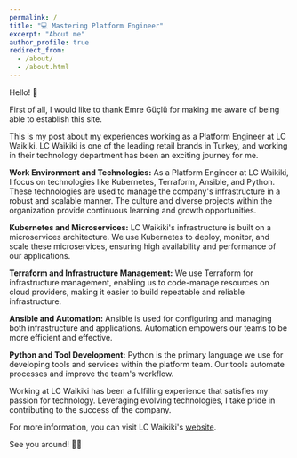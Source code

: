 ```yaml
---
permalink: /
title: "💻 Mastering Platform Engineer"
excerpt: "About me"
author_profile: true
redirect_from: 
  - /about/
  - /about.html
---
```


Hello! 👋

First of all, I would like to thank Emre Güçlü for making me aware of being able to establish this site.

This is my post about my experiences working as a Platform Engineer at LC Waikiki. LC Waikiki is one of the leading retail brands in Turkey, and working in their technology department has been an exciting journey for me.

**Work Environment and Technologies:**
As a Platform Engineer at LC Waikiki, I focus on technologies like Kubernetes, Terraform, Ansible, and Python. These technologies are used to manage the company's infrastructure in a robust and scalable manner. The culture and diverse projects within the organization provide continuous learning and growth opportunities.

**Kubernetes and Microservices:**
LC Waikiki's infrastructure is built on a microservices architecture. We use Kubernetes to deploy, monitor, and scale these microservices, ensuring high availability and performance of our applications.

**Terraform and Infrastructure Management:**
We use Terraform for infrastructure management, enabling us to code-manage resources on cloud providers, making it easier to build repeatable and reliable infrastructure.

**Ansible and Automation:**
Ansible is used for configuring and managing both infrastructure and applications. Automation empowers our teams to be more efficient and effective.

**Python and Tool Development:**
Python is the primary language we use for developing tools and services within the platform team. Our tools automate processes and improve the team's workflow.

Working at LC Waikiki has been a fulfilling experience that satisfies my passion for technology. Leveraging evolving technologies, I take pride in contributing to the success of the company.

For more information, you can visit LC Waikiki's [website](https://www.lcwaikiki.com/tr-TR/TR).

See you around! 👋👋

